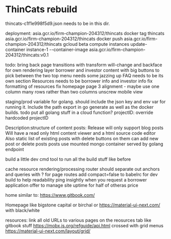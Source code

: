 # ThinCats rebuild
thincats-c1f1e998f5d9.json needs to be in this dir.

deployment:
asia.gcr.io/firm-champion-204312/thincats
docker tag thincats asia.gcr.io/firm-champion-204312/thincats
docker push asia.gcr.io/firm-champion-204312/thincats
gcloud beta compute instances update-container instance-1 --container-image asia.gcr.io/firm-champion-204312/thincats:v0.1

todo:
bring back page transitions with transform will-change and backface for own rendering layer
borrower and investor content with big buttons to pick between the two
top menu needs some jazzing up
FAQ needs to be its own section
Resources needs to be borrower info and investor info
fix formatting of resources
fix homepage page 3 alignment - maybe use one column many rows rather than two columns
unscrew mobile view

staging/prod variable for golang. should include the json key and env var for running it. Include the path export in go generate as well as the docker builds.
todo put all golang stuff in a cloud function?
projectID: override hardcoded projectID

Description:structure of content posts:
Release will only support blog posts
Will have a read only html content viewer and a html source code editor
Also static list of existing posts with delete buttons on them
can add new post or delete posts
posts use mounted mongo container served by golang endpoint

build a little dev cmd tool to run all the build stuff like before

cache resource rendering/processing
router should separate out anchors and queries with ? for page routes
add compact=false to babelrc for dev build to help readability
ping insightly when you request a borrower application
offer to manage site uptime for half of otheras price

home similar to:
https://www.gitbook.com/

Homepage like bigstone capital or birchal 
or 
https://material-ui-next.com/
with black/white

resources:
link all old URLs to various pages on the reosurces tab
like gitbook stuff
https://mobx.js.org/refguide/api.html
crossed with grid menus
https://material-ui-next.com/layout/grid/



